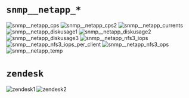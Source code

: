 `snmp__netapp_*`
================

![snmp__netapp_cps](https://github.com/trehn/munin-plugins/raw/master/screenshots/snmp__netapp_cps.png)
![snmp__netapp_cps2](https://github.com/trehn/munin-plugins/raw/master/screenshots/snmp__netapp_cps2.png)
![snmp__netapp_currents](https://github.com/trehn/munin-plugins/raw/master/screenshots/snmp__netapp_currents.png)
![snmp__netapp_diskusage1](https://github.com/trehn/munin-plugins/raw/master/screenshots/snmp__netapp_diskusage1.png)
![snmp__netapp_diskusage2](https://github.com/trehn/munin-plugins/raw/master/screenshots/snmp__netapp_diskusage2.png)
![snmp__netapp_diskusage3](https://github.com/trehn/munin-plugins/raw/master/screenshots/snmp__netapp_diskusage3.png)
![snmp__netapp_nfs3_iops](https://github.com/trehn/munin-plugins/raw/master/screenshots/snmp__netapp_nfs3_iops.png)
![snmp__netapp_nfs3_iops_per_client](https://github.com/trehn/munin-plugins/raw/master/screenshots/snmp__netapp_nfs3_iops_per_client.png)
![snmp__netapp_nfs3_ops](https://github.com/trehn/munin-plugins/raw/master/screenshots/snmp__netapp_nfs3_ops.png)
![snmp__netapp_temp](https://github.com/trehn/munin-plugins/raw/master/screenshots/snmp__netapp_temp.png)

`zendesk`
=========

![zendesk1](https://github.com/trehn/munin-plugins/raw/master/screenshots/zendesk1.png)
![zendesk2](https://github.com/trehn/munin-plugins/raw/master/screenshots/zendesk2.png)
